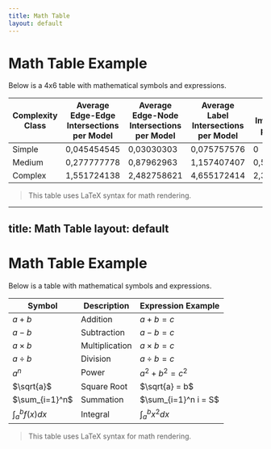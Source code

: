 ```yaml
---
title: Math Table
layout: default
---
```


# Math Table Example

Below is a 4x6 table with mathematical symbols and expressions.

| Complexity Class         | Average Edge-Edge Intersections per Model  | Average Edge-Node Intersections per Model      | Average Label Intersections per Model      | Average Imprecisions per Model   | Average Complexity Degree     |
|----------------|---------------------|--------------------------|-------------------------|--------------------|----------------------|
| Simple        | 0,045454545          | 0,03030303               | 0,075757576             |0              | 5,106060606    |
| Medium        | 0,277777778          | 0,87962963               | 1,157407407             | 0,527777778   | 14,14814815    |
| Complex       | 1,551724138          | 2,482758621              | 4,655172414             | 2,390804598   | 37,8045977     |

> This table uses LaTeX syntax for math rendering.
---
title: Math Table
layout: default
---

# Math Table Example

Below is a table with mathematical symbols and expressions.

| Symbol         | Description         | Expression Example       |
|----------------|---------------------|--------------------------|
| $a + b$        | Addition            | $a + b = c$             |
| $a - b$        | Subtraction         | $a - b = c$             |
| $a \times b$   | Multiplication      | $a \times b = c$        |
| $a \div b$     | Division            | $a \div b = c$          |
| $a^n$          | Power               | $a^2 + b^2 = c^2$       |
| $\sqrt{a}$     | Square Root         | $\sqrt{a} = b$          |
| $\sum_{i=1}^n$ | Summation           | $\sum_{i=1}^n i = S$    |
| $\int_a^b f(x) dx$ | Integral        | $\int_a^b x^2 dx$       |

> This table uses LaTeX syntax for math rendering.
